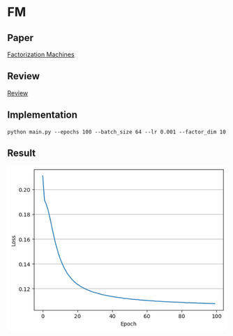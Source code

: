 # FM

## Paper 
[Factorization Machines](https://www.csie.ntu.edu.tw/~b97053/paper/Rendle2010FM.pdf)

## Review
[Review](https://velog.io/@sangwu99/Factorization-Machine-IEEE-2010)

## Implementation 
    
```
python main.py --epochs 100 --batch_size 64 --lr 0.001 --factor_dim 10
```

## Result
![Result](../../img/FM.png)